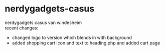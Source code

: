 # nerdygadgets-casus
nerdygadgets casus van windesheim <br>
recent changes: <br>
- changed logo to version which blends in with background <br>
- added shopping cart icon and text to heading.php and added cart page

